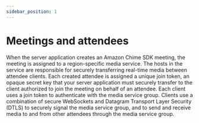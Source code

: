 ```yaml
---
sidebar_position: 1
---
```

# Meetings and attendees

When the server application creates an Amazon Chime SDK meeting, the meeting is assigned to a region-specific media service. The hosts in the service are responsible for securely transferring real-time media between attendee clients. Each created attendee is assigned a unique join token, an opaque secret key that your server application must securely transfer to the client authorized to join the meeting on behalf of an attendee. Each client uses a join token to authenticate with the media service group. Clients use a combination of secure WebSockets and Datagram Transport Layer Security (DTLS) to securely signal the media service group, and to send and receive media to and from other attendees through the media service group.